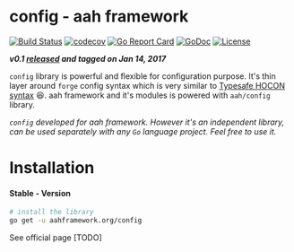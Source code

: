 # config - aah framework

[![Build Status](https://travis-ci.org/go-aah/config.svg?branch=master)](https://travis-ci.org/go-aah/config)  [![codecov](https://codecov.io/gh/go-aah/config/branch/master/graph/badge.svg)](https://codecov.io/gh/go-aah/config/branch/master)  [![Go Report Card](https://goreportcard.com/badge/aahframework.org/config)](https://goreportcard.com/report/aahframework.org/config) [![GoDoc](https://godoc.org/aahframework.org/config?status.svg)](https://godoc.org/aahframework.org/config)  [![License](https://img.shields.io/badge/license-MIT-blue.svg)](LICENSE)

***v0.1 [released](https://github.com/go-aah/config/releases/latest) and tagged on Jan 14, 2017***

`config` library is powerful and flexible for configuration purpose. It's thin layer around `forge` config syntax which is very similar to [Typesafe HOCON syntax](https://github.com/typesafehub/config/blob/master/HOCON.md) :satisfied:. aah framework and it's modules is powered with `aah/config` library.

*`config` developed for aah framework. However it's an independent library, can be used separately with any `Go` language project. Feel free to use it.*

# Installation
#### Stable - Version
```sh
# install the library
go get -u aahframework.org/config
```

See official page [TODO]
